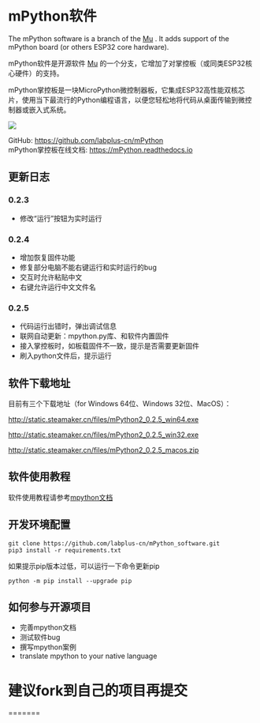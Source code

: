 
# mPython软件
The mPython software is a branch of the [Mu](https://github.com/mu-editor/mu) . It adds support of the mPython board (or others ESP32 core hardware).

mPython软件是开源软件 [Mu](https://github.com/mu-editor/mu) 的一个分支，它增加了对掌控板（或同类ESP32核心硬件）的支持。

mPython掌控板是一块MicroPython微控制器板，它集成ESP32高性能双核芯片，使用当下最流行的Python编程语言，以便您轻松地将代码从桌面传输到微控制器或嵌入式系统。

![](https://github.com/labplus-cn/mPython/blob/master/docs/images/掌控-立1.png)  

GitHub: https://github.com/labplus-cn/mPython    <br/>
mPython掌控板在线文档: https://mPython.readthedocs.io

## 更新日志
### 0.2.3
* 修改“运行”按钮为实时运行
### 0.2.4
* 增加恢复固件功能
* 修复部分电脑不能右键运行和实时运行的bug
* 交互时允许粘贴中文
* 右键允许运行中文文件名
### 0.2.5
* 代码运行出错时，弹出调试信息
* 联网自动更新：mpython.py库、和软件内置固件
* 接入掌控板时，如板载固件不一致，提示是否需要更新固件
* 刷入python文件后，提示运行

## 软件下载地址
目前有三个下载地址（for Windows 64位、Windows 32位、MacOS）：

http://static.steamaker.cn/files/mPython2_0.2.5_win64.exe

http://static.steamaker.cn/files/mPython2_0.2.5_win32.exe

http://static.steamaker.cn/files/mPython2_0.2.5_macos.zip

## 软件使用教程
软件使用教程请参考[mpython文档](https://mpython.readthedocs.io/zh/latest/board/software.html)

## 开发环境配置
```
git clone https://github.com/labplus-cn/mPython_software.git
pip3 install -r requirements.txt
```
如果提示pip版本过低，可以运行一下命令更新pip
```
python -m pip install --upgrade pip
```
## 如何参与开源项目
* 完善mpython文档
* 测试软件bug
* 撰写mpython案例
* translate mpython to your native language

建议fork到自己的项目再提交
=======
=======

